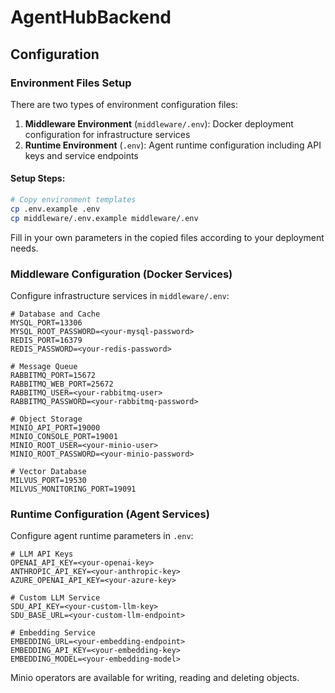 # AgentHubBackend

## Configuration

### Environment Files Setup

There are two types of environment configuration files:

1. **Middleware Environment** (`middleware/.env`): Docker deployment configuration for infrastructure services
2. **Runtime Environment** (`.env`): Agent runtime configuration including API keys and service endpoints

#### Setup Steps:

```bash
# Copy environment templates
cp .env.example .env
cp middleware/.env.example middleware/.env
```

Fill in your own parameters in the copied files according to your deployment needs.

### Middleware Configuration (Docker Services)

Configure infrastructure services in `middleware/.env`:

```
# Database and Cache
MYSQL_PORT=13306
MYSQL_ROOT_PASSWORD=<your-mysql-password>
REDIS_PORT=16379
REDIS_PASSWORD=<your-redis-password>

# Message Queue
RABBITMQ_PORT=15672
RABBITMQ_WEB_PORT=25672
RABBITMQ_USER=<your-rabbitmq-user>
RABBITMQ_PASSWORD=<your-rabbitmq-password>

# Object Storage
MINIO_API_PORT=19000
MINIO_CONSOLE_PORT=19001
MINIO_ROOT_USER=<your-minio-user>
MINIO_ROOT_PASSWORD=<your-minio-password>

# Vector Database
MILVUS_PORT=19530
MILVUS_MONITORING_PORT=19091
```

### Runtime Configuration (Agent Services)

Configure agent runtime parameters in `.env`:

```
# LLM API Keys
OPENAI_API_KEY=<your-openai-key>
ANTHROPIC_API_KEY=<your-anthropic-key>
AZURE_OPENAI_API_KEY=<your-azure-key>

# Custom LLM Service
SDU_API_KEY=<your-custom-llm-key>
SDU_BASE_URL=<your-custom-llm-endpoint>

# Embedding Service
EMBEDDING_URL=<your-embedding-endpoint>
EMBEDDING_API_KEY=<your-embedding-key>
EMBEDDING_MODEL=<your-embedding-model>
```

Minio operators are available for writing, reading and deleting objects.